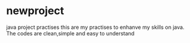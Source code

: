 # newproject
java project practises
this are my practises to enhanve my skills on java.
The codes are clean,simple and easy to understand
